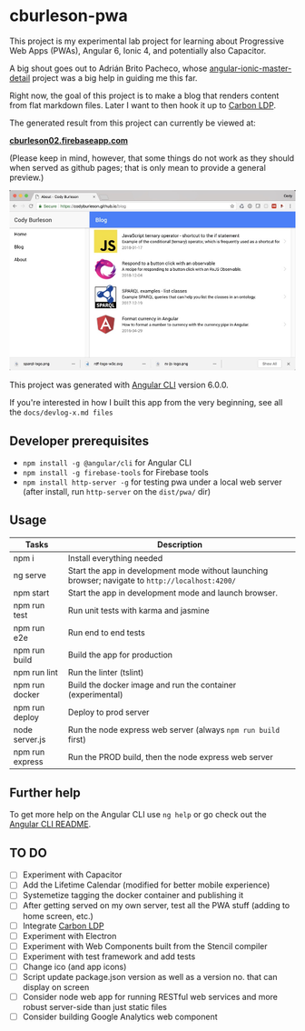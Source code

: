 # cburleson-pwa

This project is my experimental lab project for learning about Progressive Web Apps (PWAs), Angular 6, 
Ionic 4, and potentially also Capacitor.

A big shout goes out to Adrián Brito Pacheco, whose [angular-ionic-master-detail](https://github.com/abritopach/angular-ionic-master-detail) project was a big help in guiding me this far.

Right now, the goal of this project is to make a blog that renders content from flat markdown files. Later I want to then 
hook it up to [Carbon LDP](https://carbonldp.com).

The generated result from this project can currently be viewed at:

**[cburleson02.firebaseapp.com](https://cburleson02.firebaseapp.com/home)**

(Please keep in mind, however, that some things do not work as they should when served as github pages; that is only 
mean to provide a general preview.)

![Rendered example from the project](screenshot-for-readme.jpg)

This project was generated with [Angular CLI](https://github.com/angular/angular-cli) version 6.0.0.

If you're interested in how I built this app from the very beginning, see all the `docs/devlog-x.md files`

## Developer prerequisites

- `npm install -g @angular/cli` for Angular CLI
- `npm install -g firebase-tools` for Firebase tools
- `npm install http-server -g` for testing pwa under a local web server (after install, run `http-server` on the `dist/pwa/` dir)

## Usage

Tasks                    | Description
-------------------------|---------------------------------------------------------------------------------------------------------------
npm i                    | Install everything needed
ng serve                 | Start the app in development mode without launching browser; navigate to `http://localhost:4200/`
npm start                | Start the app in development mode and launch browser.
npm run test             | Run unit tests with karma and jasmine
npm run e2e              | Run end to end tests
npm run build            | Build the app for production
npm run lint             | Run the linter (tslint)
npm run docker           | Build the docker image and run the container (experimental)
npm run deploy           | Deploy to prod server
node server.js           | Run the node express web server (always  `npm run build` first)
npm run express          | Run the PROD build, then the node express web server

## Further help

To get more help on the Angular CLI use `ng help` or go check out the [Angular CLI README](https://github.com/angular/angular-cli/blob/master/README.md).

## TO DO

- [ ] Experiment with Capacitor
- [ ] Add the Lifetime Calendar (modified for better mobile experience)
- [ ] Systemetize tagging the docker container and publishing it
- [ ] After getting served on my own server, test all the PWA stuff (adding to home screen, etc.)
- [ ] Integrate [Carbon LDP](https://carbonldp.com)
- [ ] Experiment with Electron
- [ ] Experiment with Web Components built from the Stencil compiler
- [ ] Experiment with test framework and add tests
- [ ] Change ico (and app icons)
- [ ] Script update package.json version as well as a version no. that can display on screen
- [ ] Consider node web app for running RESTful web services and more robust server-side than just static files
- [ ] Consider building Google Analytics web component
